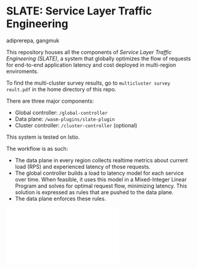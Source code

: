 # SLATE: Service Layer Traffic Engineering

adiprerepa, gangmuk

This repository houses all the components of *Service Layer Traffic Engineering (SLATE)*, a system that globally optimizes the flow of requests for end-to-end application latency and cost deployed in multi-region enviroments.

To find the multi-cluster survey results, go to ```multicluster survey reult.pdf``` in the home directory of this repo.

There are three major components:
- Global controller: `/global-controller`
- Data plane: `/wasm-plugins/slate-plugin`
- Cluster controller: `/cluster-controller` (optional)

This system is tested on Istio.

The workflow is as such:
- The data plane in every region collects realtime metrics about current load (RPS) and experienced latency of those requests.
- The global controller builds a load to latency model for each service over time. When feasible, it uses this model in a Mixed-Integer Linear Program and solves for optimal request flow, minimizing latency. This solution is expressed as rules that are pushed to the data plane.
- The data plane enforces these rules.

![SLATE Architecture](docs/slate_arch.pdf)

